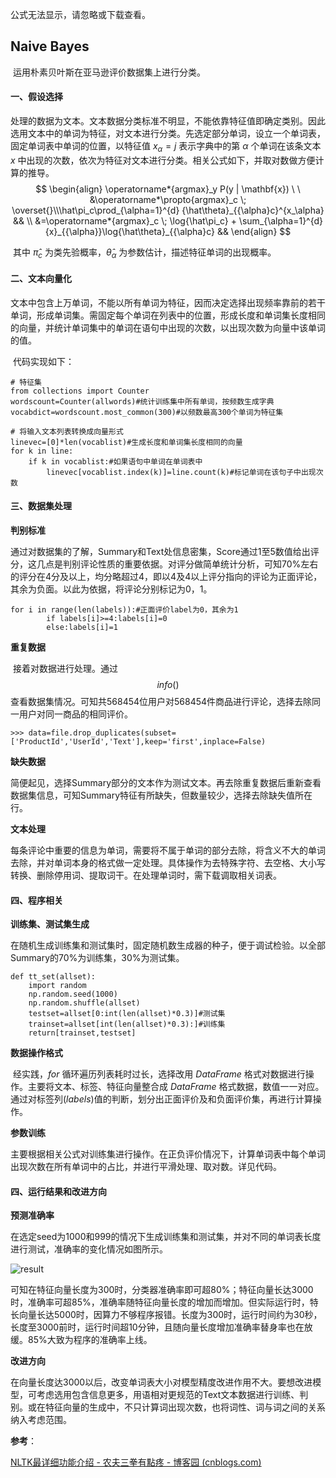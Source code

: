 公式无法显示，请忽略或下载查看。
##  Naive Bayes

​        运用朴素贝叶斯在亚马逊评价数据集上进行分类。

#### 一、假设选择

​        处理的数据为文本。文本数据分类标准不明显，不能依靠特征值即确定类别。因此选用文本中的单词为特征，对文本进行分类。先选定部分单词，设立一个单词表，固定单词表中单词的位置，以特征值 $x_\alpha=j$  表示字典中的第 $\alpha$ 个单词在该条文本 $x$ 中出现的次数，依次为特征对文本进行分类。相关公式如下，并取对数做方便计算的推导。
$$
\begin{align}
\operatorname*{argmax}_y P(y | \mathbf{x}) \ \
&\operatorname*\propto{argmax}_c \; \overset{}\\\hat\pi_c\prod_{\alpha=1}^{d} {\hat\theta}_{{\alpha}c}^{x_\alpha} && \\
&=\operatorname*{argmax}_c \;  \log{\hat\pi_c} + \sum_{\alpha=1}^{d}{x}_{{\alpha}}\log{\hat\theta}_{{\alpha}c} && 
\end{align}
$$

​        其中 $\hat\pi_c$ 为类先验概率，$\hat\theta_\alpha$ 为参数估计，描述特征单词的出现概率。

#### 二、文本向量化

​        文本中包含上万单词，不能以所有单词为特征，因而决定选择出现频率靠前的若干单词，形成单词集。需固定每个单词在列表中的位置，形成长度和单词集长度相同的向量，并统计单词集中的单词在语句中出现的次数，以出现次数为向量中该单词的值。

​        代码实现如下：

```
# 特征集
from collections import Counter
wordscount=Counter(allwords)#统计训练集中所有单词，按频数生成字典
vocabdict=wordscount.most_common(300)#以频数最高300个单词为特征集

# 将输入文本列表转换成向量形式
linevec=[0]*len(vocablist)#生成长度和单词集长度相同的向量
for k in line:
    if k in vocablist:#如果语句中单词在单词表中
        linevec[vocablist.index(k)]=line.count(k)#标记单词在该句子中出现次数
```

#### 三、数据集处理

**判别标准**

​        通过对数据集的了解，Summary和Text处信息密集，Score通过1至5数值给出评分，这几点是判别评论性质的重要依据。对评分做简单统计分析，可知70%左右的评分在4分及以上，均分略超过4，即以4及4以上评分指向的评论为正面评论，其余为负面。以此为依据，将评论分别标记为0，1。

```
for i in range(len(labels)):#正面评价label为0，其余为1
	    if labels[i]>=4:labels[i]=0
	    else:labels[i]=1
```

**重复数据**

​        接着对数据进行处理。通过 $$info()$$ 查看数据集情况。可知共568454位用户对568454件商品进行评论，选择去除同一用户对同一商品的相同评价。

```
>>> data=file.drop_duplicates(subset=['ProductId','UserId','Text'],keep='first',inplace=False)
```

**缺失数据**

​        简便起见，选择Summary部分的文本作为测试文本。再去除重复数据后重新查看数据集信息，可知Summary特征有所缺失，但数量较少，选择去除缺失值所在行。

**文本处理**

​        每条评论中重要的信息为单词，需要将不属于单词的部分去除，将含义不大的单词去除，并对单词本身的格式做一定处理。具体操作为去特殊字符、去空格、大小写转换、删除停用词、提取词干。在处理单词时，需下载调取相关词表。

#### 四、程序相关

**训练集、测试集生成**

​         在随机生成训练集和测试集时，固定随机数生成器的种子，便于调试检验。以全部Summary的70%为训练集，30%为测试集。

```
def tt_set(allset):
    import random
    np.random.seed(1000)
    np.random.shuffle(allset)
    testset=allset[0:int(len(allset)*0.3)]#测试集
    trainset=allset[int(len(allset)*0.3):]#训练集
    return[trainset,testset]
```

**数据操作格式**

​        经实践，$for$ 循环遍历列表耗时过长，选择改用 $DataFrame$ 格式对数据进行操作。主要将文本、标签、特征向量整合成 $DataFrame$ 格式数据，数值一一对应。通过对标签列$(labels)$值的判断，划分出正面评价及和负面评价集，再进行计算操作。

**参数训练**

​        主要根据相关公式对训练集进行操作。在正负评价情况下，计算单词表中每个单词出现次数在所有单词中的占比，并进行平滑处理、取对数。详见代码。

#### 四、运行结果和改进方向

**预测准确率**

​        在选定seed为1000和999的情况下生成训练集和测试集，并对不同的单词表长度进行测试，准确率的变化情况如图所示。

![result](https://github.com/1container/Naive_Bayes/blob/main/result.png)

​        可知在特征向量长度为300时，分类器准确率即可超80%；特征向量长达3000时，准确率可超85%，准确率随特征向量长度的增加而增加。但实际运行时，特长向量长达5000时，因算力不够程序报错。长度为300时，运行时间约为30秒，长度至3000前时，运行时间超10分钟，且随向量长度增加准确率替身率也在放缓。85%大致为程序的准确率上线。

**改进方向**

​        在向量长度达3000以后，改变单词表大小对模型精度改进作用不大。要想改进模型，可考虑选用包含信息更多，用语相对更规范的Text文本数据进行训练、判别。或在特征向量的生成中，不只计算词出现次数，也将词性、词与词之间的关系纳入考虑范围。

**参考**：

[NLTK最详细功能介绍 - 农夫三拳有點疼 - 博客园 (cnblogs.com)](https://www.cnblogs.com/chen8023miss/p/11458571.html)

